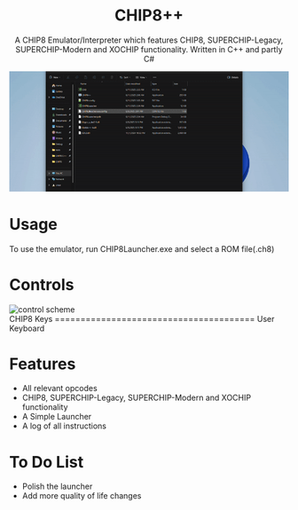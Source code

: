 <div align="center">
  <h1>CHIP8++</h1>
  <p>A CHIP8 Emulator/Interpreter which features CHIP8, SUPERCHIP-Legacy, SUPERCHIP-Modern and XOCHIP functionality. Written in C++ and partly C#</p>
  <img src=".github/demo.gif" alt="demonstration"/>
</div>

# Usage
To use the emulator, run CHIP8Launcher.exe and select a ROM file(.ch8)

# Controls

<img src="https://raduangelescu.com/images/keymapping.png" alt="control scheme"/>
<figcaption>CHIP8 Keys ======================================= User Keyboard</figcaption>

# Features

- All relevant opcodes
- CHIP8, SUPERCHIP-Legacy, SUPERCHIP-Modern and XOCHIP functionality
- A Simple Launcher
- A log of all instructions

# To Do List
- Polish the launcher
- Add more quality of life changes

